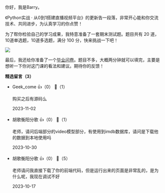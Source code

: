 你好，我是Barry。

《Python实战 · 从0到1搭建直播视频平台》的更新告一段落，非常开心能和你交流技术、共同进步，为认真学习的你点赞！

为了帮你检验自己的学习成果，我特意准备了一套期末测试题。题目共有 20 道，10道单选题，10道多选题，满分 100 分，快来挑战一下吧！

[![](https://static001.geekbang.org/resource/image/28/a4/28d1be62669b4f3cc01c36466bf811a4.png?wh=1142%2A201)](http://time.geekbang.org/quiz/intro?act_id=6086&exam_id=13253)

最后，我还给你准备了一个[毕业问卷](https://jinshuju.net/f/hoWpyp)。题目不多，大概两分钟就可以填完，主要是想听一下你对这门课的看法和建议。期待你的反馈！
<div><strong>精选留言（3）</strong></div><ul>
<li><span>Geek_come</span> 👍（0） 💬（1）<p>购买之后有源码么</p>2023-11-02</li><br/><li><span>胡歌衡阳分歌</span> 👍（0） 💬（1）<p>老师，请问后端部分的video模型部分，有使用到imdb数据库，请问是下载他的数据到本地使用吗</p>2023-10-30</li><br/><li><span>胡歌衡阳分歌</span> 👍（0） 💬（5）<p>老师请问我直接下载了你的前端代码，但是运行出来的页面是非常乱的，是为什么呢，我现在调试不好
</p>2023-10-17</li><br/>
</ul>